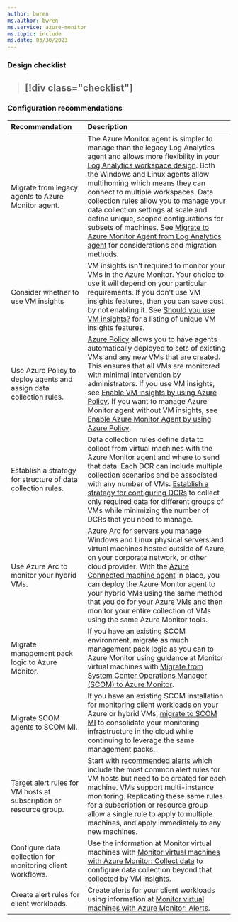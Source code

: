 ```yaml
---
author: bwren
ms.author: bwren
ms.service: azure-monitor
ms.topic: include
ms.date: 03/30/2023
---
```


### Design checklist

> [!div class="checklist"]
> - 

### Configuration recommendations

| Recommendation | Description |
|:---|:---|
| Migrate from legacy agents to Azure Monitor agent. | The Azure Monitor agent is simpler to manage than the legacy Log Analytics agent and allows more flexibility in your [Log Analytics workspace design](). Both the Windows and Linux agents allow multihoming which means they can connect to multiple workspaces. Data collection rules allow you to manage your data collection settings at scale and define unique, scoped configurations for subsets of machines. See [Migrate to Azure Monitor Agent from Log Analytics agent](../agents/azure-monitor-agent-migration.md) for considerations and migration methods. | 
| Consider whether to use VM insights | VM insights isn't required to monitor your VMs in the Azure Monitor. Your choice to use it will depend on your particular requirements. If you don't use VM insights features, then you can save cost by not enabling it. See [Should you use VM insights?](../vm/minsights-overview.md#should-you-use-vm-insights?) for a listing of unique VM insights features. |
| Use Azure Policy to deploy agents and assign data collection rules. | [Azure Policy](../governance/policy/overview.md) allows you to have agents automatically deployed to sets of existing VMs and any new VMs that are created. This ensures that all VMs are monitored with minimal intervention by administrators. If you use VM insights, see [Enable VM insights by using Azure Policy](../vm/vminsights-enable-policy.md). If you want to manage Azure Monitor agent without VM insights, see [Enable Azure Monitor Agent by using Azure Policy](../agents/azure-monitor-agent-manage.md#use-azure-policy). |
| Establish a strategy for structure of data collection rules. | Data collection rules define data to collect from virtual machines with the Azure Monitor agent and where to send that data. Each DCR can include multiple collection scenarios and be associated with any number of VMs. [Establish a strategy for configuring DCRs](../essentials/data-collection-rule-best-practices.md) to collect only required data for different groups of VMs while minimizing the number of DCRs that you need to manage.
| Use Azure Arc to monitor your hybrid VMs. | [Azure Arc for servers](../../azure-arc/servers/overview.md) you manage Windows and Linux physical servers and virtual machines hosted outside of Azure, on your corporate network, or other cloud provider. With the [Azure Connected machine agent](../../azure-arc/servers/agent-overview.md) in place, you can deploy the Azure Monitor agent to your hybrid VMs using the same method that you do for your Azure VMs and then monitor your entire collection of VMs using the same Azure Monitor tools. |
| Migrate management pack logic to Azure Monitor. | If you have an existing SCOM environment, migrate as much management pack logic as you can to Azure Monitor using guidance at Monitor virtual machines with [Migrate from System Center Operations Manager (SCOM) to Azure Monitor](../vm/monitor-virtual-machine-management-packs.md). |
| Migrate SCOM agents to SCOM MI. | If you have an existing SCOM installation for monitoring client workloads on your Azure or hybrid VMs, [migrate to SCOM MI](/system-center/scom/migrate-to-operations-manager-managed-instance) to consolidate your monitoring infrastructure in the cloud while continuing to leverage the same management packs. |
| Target alert rules for VM hosts at subscription or resource group. | Start with [recommended alerts](../vm/tutorial-monitor-vm-alert-recommended.md) which include the most common alert rules for VM hosts but need to be created for each machine. VMs support multi-instance monitoring. Replicating these same rules for a subscription or resource group allow a single rule to apply to multiple machines, and apply immediately to any new machines. |
| Configure data collection for monitoring client workflows. | Use the information at Monitor virtual machines with [Monitor virtual machines with Azure Monitor: Collect data](../vm/monitor-virtual-machine-data-collection.md) to configure data collection beyond that collected by VM insights. |
| Create alert rules for client workloads. | Create alerts for your client workloads using information at [Monitor virtual machines with Azure Monitor: Alerts](../vm/monitor-virtual-machine-alerts.md). |


